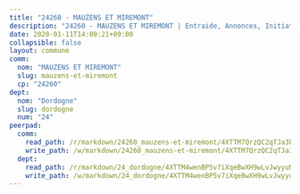 ```yaml
---
title: "24260 - MAUZENS ET MIREMONT"
description: "24260 - MAUZENS ET MIREMONT | Entraide, Annonces, Initiatives"
date: 2020-01-11T14:09:21+09:00
collapsible: false
layout: commune
comm:
  nom: "MAUZENS ET MIREMONT"
  slug: mauzens-et-miremont
  cp: "24260"
dept:
  nom: "Dordogne"
  slug: dordogne
  num: "24"
peerpad:
  comm:
    read_path: /r/markdown/24260_mauzens-et-miremont/4XTTM7QrzQC2qTJa3be7hhfZ3SbVFxRbbTKsVLV1gNVNV4MwV
    write_path: /w/markdown/24260_mauzens-et-miremont/4XTTM7QrzQC2qTJa3be7hhfZ3SbVFxRbbTKsVLV1gNVNV4MwV-K3TgUGh2umSvvN23h9m5jLJ669X9bLYAvYrrPCMZ9r3xR383gkE5tzcvUnDmUXSvBW7EJ9PCbHDPqsHx93HdPSMNk785P9c8moe4v7BB9eYzqXbFN5Wkpv9ZcbJbeKRe74aPJH6w
  dept:
    read_path: /r/markdown/24_dordogne/4XTTM4wenBP5v7iXqeBwXH9wLvJwyyuNKzLxRyGzSZXmCuzgg
    write_path: /w/markdown/24_dordogne/4XTTM4wenBP5v7iXqeBwXH9wLvJwyyuNKzLxRyGzSZXmCuzgg-K3TgUusQQUSAmJPXozCTSBeqjqksxkVWGVxtHwEFrs5RuocQr8weKG2oQg7MVeg2F9Hhv7ggtBiBU8D9pdXEPa9M67VU3BzgAG9BCtQw3VY3Xcxk2YSegk3iUXMkpicGxxJr7mWp
---
```


